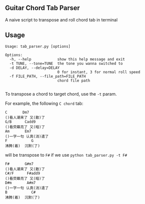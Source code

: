 ## Guitar Chord Tab Parser
A naive script to transpose and roll chord tab in terminal

## Usage
```
Usage: tab_parser.py [options]

Options:
  -h, --help            show this help message and exit
  -t TUNE, --tone=TUNE  the tone you wanna switched to
  -d DELAY, --delay=DELAY
                        0 for instant, 3 for normal roll speed
  -f FILE_PATH, --file_path=FILE_PATH
                        chord file path


```

To transpose a chord to target chord, use the `-t` param.

For example, the following `C chord` tab:

```
C       Dm7
()看人潮来了 又(散)了
G/B      Cadd9
()看荧幕亮了 又(暗)了
Am       Em7
()一字一句 认真(消)遣了
F           G
沸腾(着)  沉默(了)
```

will be transpose to `F#` if we use `python tab_parser.py -t F#`

```
F#       G#m7
()看人潮来了 又(散)了
C#/F      F#add9
()看荧幕亮了 又(暗)了
D#m       A#m7
()一字一句 认真(消)遣了
B           C#
沸腾(着)  沉默(了)

